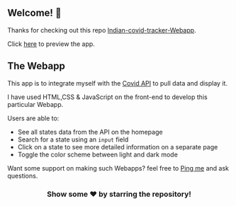 ## Welcome! 👋

Thanks for checking out this repo [Indian-covid-tracker-Webapp](https://github.com/beharavenkatasatyaprasad/Indian-covid-tracker-Webapp).

Click [here](https://covid19-india-webapp.netlify.app/) to preview the app.
## The Webapp

This app is to integrate myself with the [Covid API](https://api.covid19india.org) to pull data and display it.

I have used HTML,CSS & JavaScript on the front-end to develop this particular Webapp.

Users are able to:

- See all states data from the API on the homepage
- Search for a state using an `input` field
- Click on a state to see more detailed information on a separate page
- Toggle the color scheme between light and dark mode

Want some support on making such Webapps? feel free to [Ping me](https://wa.me/917093657303?text=Hello%20Satya) and ask questions.

<div align="center">

### Show some ❤️ by starring the repository!

</div>
